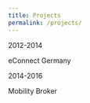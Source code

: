 ```yaml
---
title: Projects 
permalink: /projects/
---
```

2012-2014

eConnect Germany


2014-2016 

Mobility Broker
